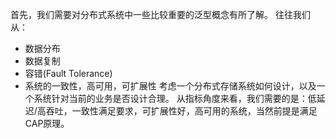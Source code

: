 首先，我们需要对分布式系统中一些比较重要的泛型概念有所了解。
往往我们从：
* 数据分布
* 数据复制
* 容错(Fault Tolerance)
* 系统的一致性，高可用，可扩展性
考虑一个分布式存储系统如何设计，以及一个系统针对当前的业务是否设计合理。
从指标角度来看，我们需要的是：低延迟/高吞吐，一致性满足要求，可扩展性好，高可用的系统，当然前提是满足CAP原理。



